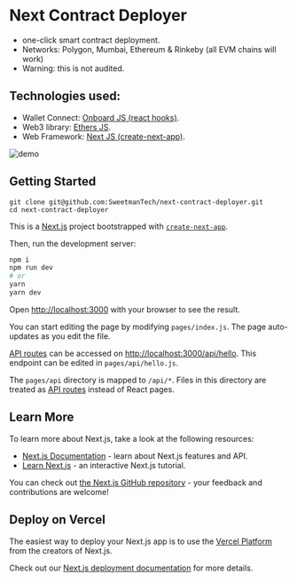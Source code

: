 # Next Contract Deployer

- one-click smart contract deployment.
- Networks: Polygon, Mumbai, Ethereum & Rinkeby (all EVM chains will work)
- Warning: this is not audited.

## Technologies used:

- Wallet Connect: [Onboard JS (react hooks)](https://docs.blocknative.com/onboard/react-hooks).
- Web3 library: [Ethers JS](https://docs.ethers.io/v5/).
- Web Framework: [Next JS (create-next-app)](https://nextjs.org/docs/api-reference/create-next-app).


![demo](https://user-images.githubusercontent.com/23249402/167275384-50a69d11-1929-429e-b440-075ade6aa375.gif)


## Getting Started

```
git clone git@github.com:SweetmanTech/next-contract-deployer.git
cd next-contract-deployer
```

This is a [Next.js](https://nextjs.org/) project bootstrapped with [`create-next-app`](https://github.com/vercel/next.js/tree/canary/packages/create-next-app).

Then, run the development server:

```bash
npm i
npm run dev
# or
yarn
yarn dev
```

Open [http://localhost:3000](http://localhost:3000) with your browser to see the result.

You can start editing the page by modifying `pages/index.js`. The page auto-updates as you edit the file.

[API routes](https://nextjs.org/docs/api-routes/introduction) can be accessed on [http://localhost:3000/api/hello](http://localhost:3000/api/hello). This endpoint can be edited in `pages/api/hello.js`.

The `pages/api` directory is mapped to `/api/*`. Files in this directory are treated as [API routes](https://nextjs.org/docs/api-routes/introduction) instead of React pages.

## Learn More

To learn more about Next.js, take a look at the following resources:

- [Next.js Documentation](https://nextjs.org/docs) - learn about Next.js features and API.
- [Learn Next.js](https://nextjs.org/learn) - an interactive Next.js tutorial.

You can check out [the Next.js GitHub repository](https://github.com/vercel/next.js/) - your feedback and contributions are welcome!

## Deploy on Vercel

The easiest way to deploy your Next.js app is to use the [Vercel Platform](https://vercel.com/new?utm_medium=default-template&filter=next.js&utm_source=create-next-app&utm_campaign=create-next-app-readme) from the creators of Next.js.

Check out our [Next.js deployment documentation](https://nextjs.org/docs/deployment) for more details.
